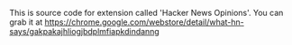 This is source code for extension called 'Hacker News Opinions'. You can grab it at https://chrome.google.com/webstore/detail/what-hn-says/gakpakajhliogjbdplmfiapkdindanng
